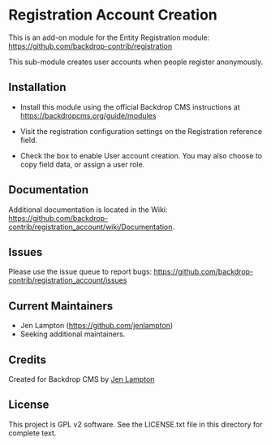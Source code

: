 Registration Account Creation
==============================

This is an add-on module for the Entity Registration module:
https://github.com/backdrop-contrib/registration

This sub-module creates user accounts when people register anonymously.


Installation
------------

- Install this module using the official Backdrop CMS instructions at
  https://backdropcms.org/guide/modules

- Visit the registration configuration settings on the Registration reference field.

- Check the box to enable User account creation. You may also choose to copy
  field data, or assign a user role.


Documentation
-------------

Additional documentation is located in the Wiki:
https://github.com/backdrop-contrib/registration_account/wiki/Documentation.


Issues
------

Please use the issue queue to report bugs:
https://github.com/backdrop-contrib/registration_account/issues


Current Maintainers
-------------------

- Jen Lampton (https://github.com/jenlampton)
- Seeking additional maintainers.


Credits
-------

Created for Backdrop CMS by [Jen Lampton](https://github.com/jenlampton)


License
-------

This project is GPL v2 software. See the LICENSE.txt file in this directory for
complete text.
